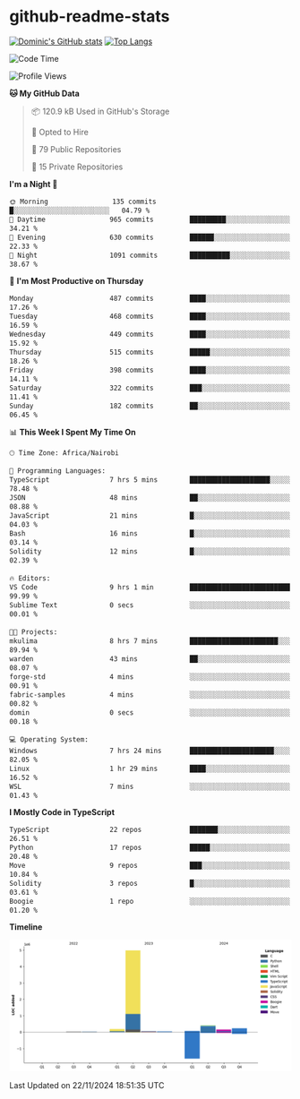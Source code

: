 # github-readme-stats
[![Dominic's GitHub stats](https://github-readme-stats.vercel.app/api?username=Domengo&show_icons=true)](https://github.com/anuraghazra/github-readme-stats)
[![Top Langs](https://github-readme-stats.vercel.app/api/top-langs/?username=Domengo&show_icons=true)](https://github.com/Domengo/github-readme-stats)

<!--START_SECTION:waka-->
![Code Time](http://img.shields.io/badge/Code%20Time-881%20hrs%2058%20mins-blue)

![Profile Views](http://img.shields.io/badge/Profile%20Views-1-blue)

**🐱 My GitHub Data** 

> 📦 120.9 kB Used in GitHub's Storage 
 > 
> 💼 Opted to Hire
 > 
> 📜 79 Public Repositories 
 > 
> 🔑 15 Private Repositories 
 > 
**I'm a Night 🦉** 

```text
🌞 Morning                135 commits         █░░░░░░░░░░░░░░░░░░░░░░░░   04.79 % 
🌆 Daytime                965 commits         █████████░░░░░░░░░░░░░░░░   34.21 % 
🌃 Evening                630 commits         ██████░░░░░░░░░░░░░░░░░░░   22.33 % 
🌙 Night                  1091 commits        ██████████░░░░░░░░░░░░░░░   38.67 % 
```
📅 **I'm Most Productive on Thursday** 

```text
Monday                   487 commits         ████░░░░░░░░░░░░░░░░░░░░░   17.26 % 
Tuesday                  468 commits         ████░░░░░░░░░░░░░░░░░░░░░   16.59 % 
Wednesday                449 commits         ████░░░░░░░░░░░░░░░░░░░░░   15.92 % 
Thursday                 515 commits         █████░░░░░░░░░░░░░░░░░░░░   18.26 % 
Friday                   398 commits         ████░░░░░░░░░░░░░░░░░░░░░   14.11 % 
Saturday                 322 commits         ███░░░░░░░░░░░░░░░░░░░░░░   11.41 % 
Sunday                   182 commits         ██░░░░░░░░░░░░░░░░░░░░░░░   06.45 % 
```


📊 **This Week I Spent My Time On** 

```text
🕑︎ Time Zone: Africa/Nairobi

💬 Programming Languages: 
TypeScript               7 hrs 5 mins        ████████████████████░░░░░   78.48 % 
JSON                     48 mins             ██░░░░░░░░░░░░░░░░░░░░░░░   08.88 % 
JavaScript               21 mins             █░░░░░░░░░░░░░░░░░░░░░░░░   04.03 % 
Bash                     16 mins             █░░░░░░░░░░░░░░░░░░░░░░░░   03.14 % 
Solidity                 12 mins             █░░░░░░░░░░░░░░░░░░░░░░░░   02.39 % 

🔥 Editors: 
VS Code                  9 hrs 1 min         █████████████████████████   99.99 % 
Sublime Text             0 secs              ░░░░░░░░░░░░░░░░░░░░░░░░░   00.01 % 

🐱‍💻 Projects: 
mkulima                  8 hrs 7 mins        ██████████████████████░░░   89.94 % 
warden                   43 mins             ██░░░░░░░░░░░░░░░░░░░░░░░   08.07 % 
forge-std                4 mins              ░░░░░░░░░░░░░░░░░░░░░░░░░   00.91 % 
fabric-samples           4 mins              ░░░░░░░░░░░░░░░░░░░░░░░░░   00.82 % 
domin                    0 secs              ░░░░░░░░░░░░░░░░░░░░░░░░░   00.18 % 

💻 Operating System: 
Windows                  7 hrs 24 mins       █████████████████████░░░░   82.05 % 
Linux                    1 hr 29 mins        ████░░░░░░░░░░░░░░░░░░░░░   16.52 % 
WSL                      7 mins              ░░░░░░░░░░░░░░░░░░░░░░░░░   01.43 % 
```

**I Mostly Code in TypeScript** 

```text
TypeScript               22 repos            ███████░░░░░░░░░░░░░░░░░░   26.51 % 
Python                   17 repos            █████░░░░░░░░░░░░░░░░░░░░   20.48 % 
Move                     9 repos             ███░░░░░░░░░░░░░░░░░░░░░░   10.84 % 
Solidity                 3 repos             █░░░░░░░░░░░░░░░░░░░░░░░░   03.61 % 
Boogie                   1 repo              ░░░░░░░░░░░░░░░░░░░░░░░░░   01.20 % 
```



**Timeline**

![Lines of Code chart](https://raw.githubusercontent.com/Domengo/Domengo/main/assets/bar_graph.png)


 Last Updated on 22/11/2024 18:51:35 UTC
<!--END_SECTION:waka-->


